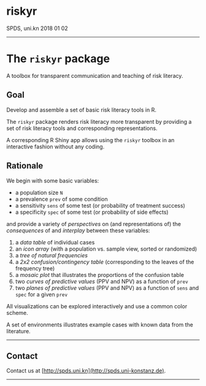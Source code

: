 riskyr
================
SPDS, uni.kn
2018 01 02

---

The `riskyr` package
====================

A toolbox for transparent communication and teaching of risk literacy.

Goal
----

Develop and assemble a set of basic risk literacy tools in R.

The `riskyr` package renders risk literacy more transparent by providing a set of risk literacy tools and corresponding representations.

A corresponding R Shiny app allows using the `riskyr` toolbox in an interactive fashion without any coding.

Rationale
---------

We begin with some basic variables:

-   a population size `N`
-   a prevalence `prev` of some condition
-   a sensitivity `sens` of some test (or probability of treatment success)
-   a specificity `spec` of some test (or probability of side effects)

and provide a variety of *perspectives* on (and representations of) the *consequences* of and *interplay* between these variables:

1.  a *data table* of individual cases
2.  an *icon array* (with a population vs. sample view, sorted or randomized)
3.  a *tree of natural frequencies*
4.  a *2x2 confusion/contingency table* (corresponding to the leaves of the frequency tree)
5.  a *mosaic plot* that illustrates the proportions of the confusion table
6.  two *curves of predictive values* (PPV and NPV) as a function of `prev`
7.  two *planes of predictive values* (PPV and NPV) as a function of `sens` and `spec` for a given `prev`
    <!-- 8. fact boxes (with additional details on benefits and harms of tests or treatments)  -->

All visualizations can be explored interactively and use a common color scheme.

A set of environments illustrates example cases with known data from the literature.

---

Contact
-------

Contact us at [http://spds.uni.kn](http://spds.uni-konstanz.de).

---

